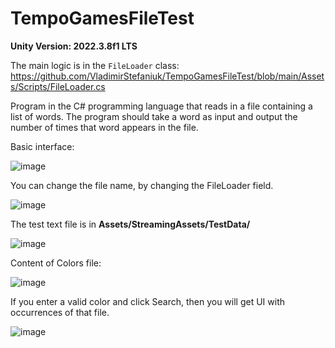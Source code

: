 # TempoGamesFileTest

**Unity Version: 2022.3.8f1 LTS**

The main logic is in the `FileLoader` class: https://github.com/VladimirStefaniuk/TempoGamesFileTest/blob/main/Assets/Scripts/FileLoader.cs

Program in the C# programming language that reads in a file containing a list of words. The program should take a word as input and output the number of times that word appears in the file.

Basic interface:

![image](https://github.com/VladimirStefaniuk/TempoGamesFileTest/assets/10983669/a09fd83a-0a18-4dea-be64-31288a0cac06)

You can change the file name, by changing the FileLoader field.

![image](https://github.com/VladimirStefaniuk/TempoGamesFileTest/assets/10983669/fbc29dfb-b0a1-4e07-a25c-89b902eccb6c)

The test text file is in **Assets/StreamingAssets/TestData/**

![image](https://github.com/VladimirStefaniuk/TempoGamesFileTest/assets/10983669/369ef831-03f1-476c-86ee-8a170a76fd9d)

Content of Colors file:

![image](https://github.com/VladimirStefaniuk/TempoGamesFileTest/assets/10983669/426e476b-0311-41b1-a749-e06c9e8236c9)

If you enter a valid color and click Search, then you will get UI with occurrences of that file.

![image](https://github.com/VladimirStefaniuk/TempoGamesFileTest/assets/10983669/a165e520-4857-4011-aff5-5254ed8b44eb)
